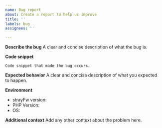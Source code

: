 ```yaml
---
name: Bug report
about: Create a report to help us improve
title: ''
labels: bug
assignees: ''

---
```


**Describe the bug**
A clear and concise description of what the bug is.

**Code snippet**
```
Code snippet that made the bug occurs.
```

**Expected behavior**
A clear and concise description of what you expected to happen.

**Environment**
 - strayFw version:
 - PHP Version:
 - OS:

**Additional context**
Add any other context about the problem here.
